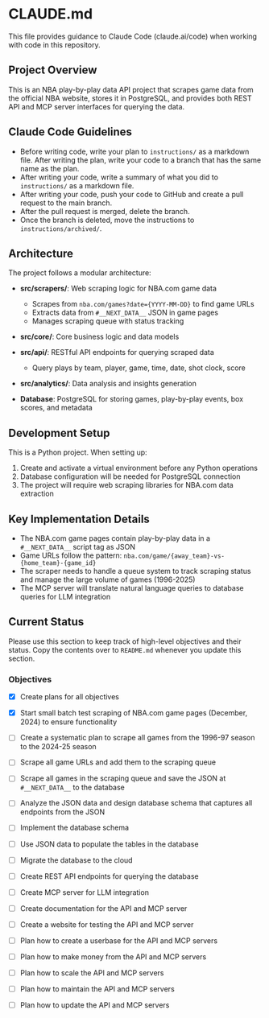 # CLAUDE.md

This file provides guidance to Claude Code (claude.ai/code) when working with code in this repository.

## Project Overview

This is an NBA play-by-play data API project that scrapes game data from the official NBA website, stores it in PostgreSQL, and provides both REST API and MCP server interfaces for querying the data.

## Claude Code Guidelines
- Before writing code, write your plan to `instructions/` as a markdown file. After writing the plan, write your code to a branch that has the same name as the plan.
- After writing your code, write a summary of what you did to `instructions/` as a markdown file.
- After writing your code, push your code to GitHub and create a pull request to the main branch.
- After the pull request is merged, delete the branch.
- Once the branch is deleted, move the instructions to `instructions/archived/`.

## Architecture

The project follows a modular architecture:

- **src/scrapers/**: Web scraping logic for NBA.com game data
  - Scrapes from `nba.com/games?date={YYYY-MM-DD}` to find game URLs
  - Extracts data from `#__NEXT_DATA__` JSON in game pages
  - Manages scraping queue with status tracking

- **src/core/**: Core business logic and data models

- **src/api/**: RESTful API endpoints for querying scraped data
  - Query plays by team, player, game, time, date, shot clock, score

- **src/analytics/**: Data analysis and insights generation

- **Database**: PostgreSQL for storing games, play-by-play events, box scores, and metadata

## Development Setup

This is a Python project. When setting up:

1. Create and activate a virtual environment before any Python operations
2. Database configuration will be needed for PostgreSQL connection
3. The project will require web scraping libraries for NBA.com data extraction

## Key Implementation Details

- The NBA.com game pages contain play-by-play data in a `#__NEXT_DATA__` script tag as JSON
- Game URLs follow the pattern: `nba.com/game/{away_team}-vs-{home_team}-{game_id}`
- The scraper needs to handle a queue system to track scraping status and manage the large volume of games (1996-2025)
- The MCP server will translate natural language queries to database queries for LLM integration

## Current Status
Please use this section to keep track of high-level objectives and their status. Copy the contents over to `README.md` whenever you update this section.

### Objectives
- [x] Create plans for all objectives
- [x] Start small batch test scraping of NBA.com game pages (December, 2024) to ensure functionality
- [ ] Create a systematic plan to scrape all games from the 1996-97 season to the 2024-25 season
- [ ] Scrape all game URLs and add them to the scraping queue
- [ ] Scrape all games in the scraping queue and save the JSON at `#__NEXT_DATA__` to the database
- [ ] Analyze the JSON data and design database schema that captures all endpoints from the JSON
- [ ] Implement the database schema
- [ ] Use JSON data to populate the tables in the database
- [ ] Migrate the database to the cloud
- [ ] Create REST API endpoints for querying the database
- [ ] Create MCP server for LLM integration
- [ ] Create documentation for the API and MCP server
- [ ] Create a website for testing the API and MCP server
- [ ] Plan how to create a userbase for the API and MCP servers
- [ ] Plan how to make money from the API and MCP servers
- [ ] Plan how to scale the API and MCP servers
- [ ] Plan how to maintain the API and MCP servers
- [ ] Plan how to update the API and MCP servers

